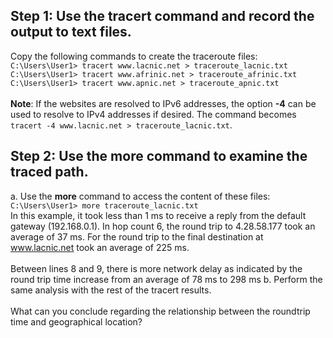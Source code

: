 ## Step 1: Use the tracert command and record the output to text files.
Copy the following commands to create the traceroute files:<br>
`C:\Users\User1> tracert www.lacnic.net > traceroute_lacnic.txt`<br>
`C:\Users\User1> tracert www.afrinic.net > traceroute_afrinic.txt`<br>
`C:\Users\User1> tracert www.apnic.net > traceroute_apnic.txt`<br><br>
**Note**:  If the websites are resolved to IPv6 addresses, the option **-4** can be used to resolve to IPv4 addresses if desired. The command becomes `tracert -4 www.lacnic.net > traceroute_lacnic.txt`. 
## Step 2: Use the more command to examine the traced path.
a. Use the **more** command to access the content of these files:<br>
`C:\Users\User1> more traceroute_lacnic.txt`<br>
In this example, it took less than 1 ms to receive a reply from the default gateway (192.168.0.1). In hop count 6, the round trip to 4.28.58.177 took an average of 37 ms. For the round trip to the final destination at www.lacnic.net took an average of 225 ms.<br><br>
Between lines 8 and 9, there is more network delay as indicated by the round trip time increase from an average of 78 ms to 298 ms
b. Perform the same analysis with the rest of the tracert results.<br><br>
What can you conclude regarding the relationship between the roundtrip time and geographical location?
